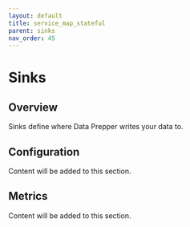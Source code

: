 ```yaml
---
layout: default
title: service_map_stateful
parent: sinks
nav_order: 45
---
```


# Sinks

## Overview

Sinks define where Data Prepper writes your data to. 

## Configuration

Content will be added to this section.

## Metrics

Content will be added to this section.